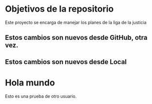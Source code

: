 # Objetivos de la repositorio

Este proyecto se encarga de manejar los planes de la liga de la justicia

## Estos cambios son nuevos desde GitHub, otra vez.
## Estos cambios son nuevos desde Local


# Hola mundo
Esto es una prueba de otro usuario.